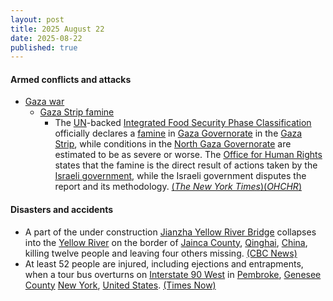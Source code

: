 ```yaml
---
layout: post
title: 2025 August 22
date: 2025-08-22
published: true
---
```



#### Armed conflicts and attacks

* [Gaza war](https://en.wikipedia.org/wiki/Gaza_war "Gaza war")
  * [Gaza Strip famine](https://en.wikipedia.org/wiki/Gaza_Strip_famine "Gaza Strip famine")
    * The [UN](https://en.wikipedia.org/wiki/United_Nations "United Nations")-backed [Integrated Food Security Phase Classification](https://en.wikipedia.org/wiki/Integrated_Food_Security_Phase_Classification "Integrated Food Security Phase Classification") officially declares a [famine](https://en.wikipedia.org/wiki/Famine "Famine") in [Gaza Governorate](https://en.wikipedia.org/wiki/Gaza_Governorate "Gaza Governorate") in the [Gaza Strip](https://en.wikipedia.org/wiki/Gaza_Strip "Gaza Strip"), while conditions in the [North Gaza Governorate](https://en.wikipedia.org/wiki/North_Gaza_Governorate "North Gaza Governorate") are estimated to be as severe or worse. The [Office for Human Rights](https://en.wikipedia.org/wiki/OHCHR "OHCHR") states that the famine is the direct result of actions taken by the [Israeli government](https://en.wikipedia.org/wiki/Israeli_government "Israeli government"), while the Israeli government disputes the report and its methodology. [(*The New York Times*)](https://www.nytimes.com/2025/08/22/world/middleeast/famine-gaza-city-israel.html)[(*OHCHR*)](https://www.ohchr.org/en/press-releases/2025/08/turk-says-gaza-governorate-famine-direct-result-israeli-government-actions)

#### Disasters and accidents

* A part of the under construction [Jianzha Yellow River Bridge](https://en.wikipedia.org/wiki/Jianzha_Yellow_River_Bridge "Jianzha Yellow River Bridge") collapses into the [Yellow River](https://en.wikipedia.org/wiki/Yellow_River "Yellow River") on the border of [Jainca County](https://en.wikipedia.org/wiki/Jainca_County "Jainca County"), [Qinghai](https://en.wikipedia.org/wiki/Qinghai "Qinghai"), [China](https://en.wikipedia.org/wiki/China "China"), killing twelve people and leaving four others missing. [(CBC News)](https://www.cbsnews.com/news/china-bridge-collapse-yellow-river-video-state-media-say-6-deaths/)
* At least 52 people are injured, including ejections and entrapments, when a tour bus overturns on [Interstate 90 West](https://en.wikipedia.org/wiki/Interstate_90_in_New_York "Interstate 90 in New York") in [Pembroke](https://en.wikipedia.org/wiki/Pembroke%2C_New_York "Pembroke, New York"), [Genesee County](https://en.wikipedia.org/wiki/Genesee_County%2C_New_York "Genesee County, New York") [New York](https://en.wikipedia.org/wiki/New_York_%28state%29 "New York (state)"), [United States](https://en.wikipedia.org/wiki/United_States "United States"). [(Times Now)](https://www.timesnownews.com/world/us/us-news/genesee-county-mass-casualty-incident-52-hurt-after-tour-bus-crashes-on-i-90-w-in-pembroke-new-york-article-152508778)
